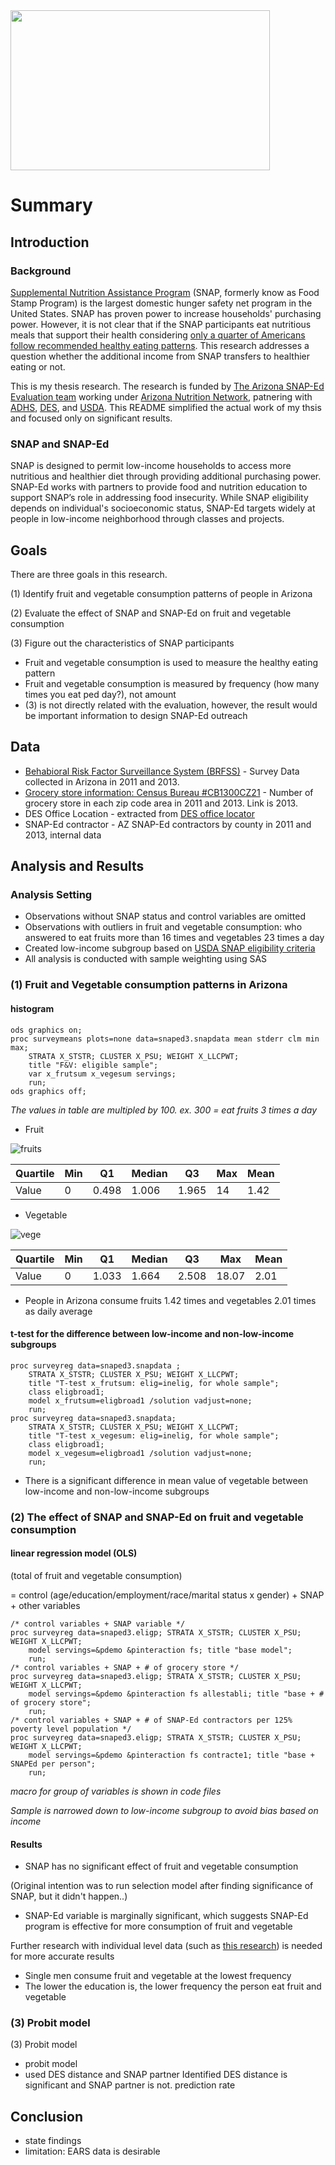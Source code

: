 <img src="https://user-images.githubusercontent.com/29264214/27358784-0815d434-55cd-11e7-8ae9-957437f940dd.png" width="415" height="256" />

# Summary 




Introduction
--------------------

### Background

[Supplemental Nutrition Assistance Program](https://www.fns.usda.gov/snap/supplemental-nutrition-assistance-program-snap) (SNAP, formerly know as Food Stamp Program) is the largest domestic hunger safety net program in the United States. SNAP has proven power to increase households' purchasing power. However, it is not clear that if the SNAP participants eat nutritious meals that support their health considering [only a quarter of Americans follow recommended healthy eating patterns](https://health.gov/dietaryguidelines/2015/guidelines/chapter-2/current-eating-patterns-in-the-united-states/). This research addresses a question whether the additional income from SNAP transfers to healthier eating or not.

This is my thesis research. The research is funded by [The Arizona SNAP-Ed Evaluation team](https://nutritioneval.arizona.edu/) working under [Arizona Nutrition Network](https://www.eatwellbewell.org/), patnering with [ADHS](http://www.azdhs.gov/), [DES](https://des.az.gov/), and [USDA](https://www.usda.gov/). This README simplified the actual work of my thsis and focused only on significant results.

### SNAP and SNAP-Ed
SNAP is designed to permit low-income households to access more nutritious and healthier diet through providing additional purchasing power. SNAP-Ed works with partners to provide food and nutrition education to support SNAP’s role in addressing food insecurity. While SNAP eligibility depends on individual's socioeconomic status, SNAP-Ed targets widely at people in low-income neighborhood through classes and projects.


Goals
-----------------------
There are three goals in this research.

(1) Identify fruit and vegetable consumption patterns of people in Arizona

(2) Evaluate the effect of SNAP and SNAP-Ed on fruit and vegetable consumption
	
(3) Figure out the characteristics of SNAP participants

* Fruit and vegetable consumption is used to measure the healthy eating pattern
* Fruit and vegetable consumption is measured by frequency (how many times you eat ped day?), not amount
* (3) is not directly related with the evaluation, however, the result would be important information to design SNAP-Ed outreach


Data
---------------------

* [Behabioral Risk Factor Surveillance System (BRFSS)](http://azdhs.gov/preparedness/public-health-statistics/behavioral-risk-factor-surveillance/index.php#data-code-book) - Survey Data collected in Arizona in 2011 and 2013. 
* [Grocery store information: Census Bureau #CB1300CZ21](https://factfinder.census.gov/faces/tableservices/jsf/pages/productview.xhtml?pid=BP_2013_00CZ2&prodType=table) - Number of grocery store in each zip code area in 2011 and 2013. Link is 2013.
* DES Office Location - extracted from [DES office locator](https://eol.azdes.gov/)
* SNAP-Ed contractor - AZ SNAP-Ed contractors by county in 2011 and 2013, internal data


Analysis and Results
---------------------

### Analysis Setting
* Observations without SNAP status and control variables are omitted
* Observations with outliers in fruit and vegetable consumption: who answered to eat fruits more than 16 times and vegetables 23 times a day
* Created low-income subgroup based on [USDA SNAP eligibility criteria](https://www.fns.usda.gov/snap/eligibility)
* All analysis is conducted with sample weighting using SAS

### (1) Fruit and Vegetable consumption patterns in Arizona

#### histogram

```SAS
ods graphics on;
proc surveymeans plots=none data=snaped3.snapdata mean stderr clm min max;
	STRATA X_STSTR; CLUSTER X_PSU; WEIGHT X_LLCPWT;
	title "F&V: eligible sample";
	var x_frutsum x_vegesum servings;
	run;			
ods graphics off;
```	

*The values in table are multipled by 100. ex. 300 = eat fruits 3 times a day*

* Fruit

![fruits](https://user-images.githubusercontent.com/29264214/27361798-ac59e4de-55de-11e7-841e-014bb2ea8677.png)

| Quartile | Min| Q1  | Median | Q3    | Max | Mean |
| ---------| -- |-----|--------|-------|-----|------|
| Value    |  0 |0.498|  1.006 | 1.965 | 14  |  1.42|


* Vegetable

![vege](https://user-images.githubusercontent.com/29264214/27361794-a703be7e-55de-11e7-88b7-30a376d0fed5.png)

| Quartile | Min| Q1  | Median | Q3    | Max    | Mean |
| ---------| -- |-----|--------|-------|--------|------|
| Value    |  0 |1.033|  1.664 | 2.508 | 18.07  |  2.01|


* People in Arizona consume fruits 1.42 times and vegetables 2.01 times as daily average

#### t-test for the difference between low-income and non-low-income subgroups
```SAS
proc surveyreg data=snaped3.snapdata ;
	STRATA X_STSTR; CLUSTER X_PSU; WEIGHT X_LLCPWT;
	title "T-test x_frutsum: elig=inelig, for whole sample";
	class eligbroad1;
	model x_frutsum=eligbroad1 /solution vadjust=none;
	run;
proc surveyreg data=snaped3.snapdata;
	STRATA X_STSTR; CLUSTER X_PSU; WEIGHT X_LLCPWT;
	title "T-test x_vegesum: elig=inelig, for whole sample";
	class eligbroad1;
	model x_vegesum=eligbroad1 /solution vadjust=none;
	run;	
```
* There is a significant difference in mean value of vegetable between low-income and non-low-income subgroups


### (2) The effect of SNAP and SNAP-Ed on fruit and vegetable consumption

#### linear regression model (OLS)

(total of fruit and vegetable consumption) 

= control (age/education/employment/race/marital status x gender) + SNAP + other variables 

```SAS
/* control variables + SNAP variable */
proc surveyreg data=snaped3.eligp; STRATA X_STSTR; CLUSTER X_PSU; WEIGHT X_LLCPWT;
	model servings=&pdemo &pinteraction fs; title "base model";
	run;
/* control variables + SNAP + # of grocery store */	
proc surveyreg data=snaped3.eligp; STRATA X_STSTR; CLUSTER X_PSU; WEIGHT X_LLCPWT;
	model servings=&pdemo &pinteraction fs allestabli; title "base + # of grocery store";
	run;	
/* control variables + SNAP + # of SNAP-Ed contractors per 125% poverty level population */	
proc surveyreg data=snaped3.eligp; STRATA X_STSTR; CLUSTER X_PSU; WEIGHT X_LLCPWT;
	model servings=&pdemo &pinteraction fs contracte1; title "base + SNAPEd per person";
	run;		
```
*macro for group of variables is shown in code files*

*Sample is narrowed down to low-income subgroup to avoid bias based on income*

#### Results
* SNAP has no significant effect of fruit and vegetable consumption

(Original intention was to run selection model after finding significance of SNAP, but it didn't happen..)

* SNAP-Ed variable is marginally significant, which suggests SNAP-Ed program is effective for more consumption of fruit and vegetable

Further research with individual level data (such as [this research](https://www.ncbi.nlm.nih.gov/pmc/articles/PMC4362390/)) is needed for more accurate results

* Single men consume fruit and vegetable at the lowest frequency
* The lower the education is, the lower frequency the person eat fruit and vegetable


### (3) Probit model

(3) Probit model
- probit model
- used DES distance and SNAP partner
Identified DES distance is significant and SNAP partner is not.
prediction rate

Conclusion
--------------------
- state findings
- limitation: EARS data is desirable

